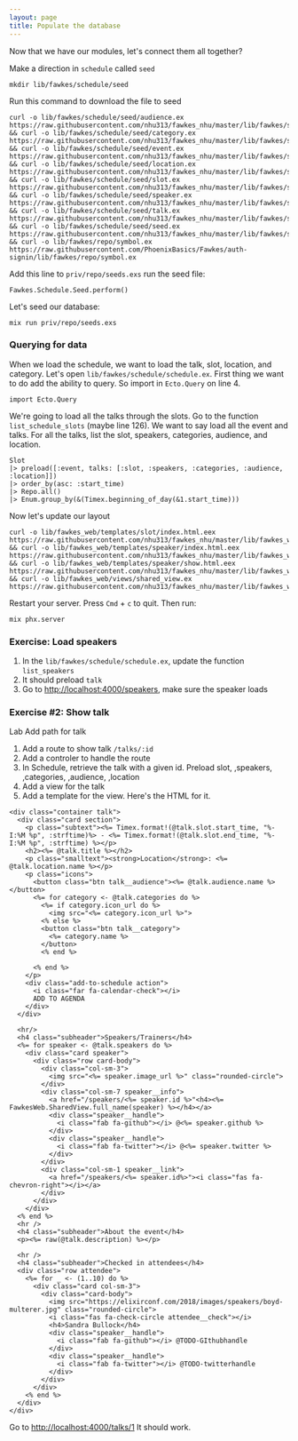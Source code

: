```yaml
---
layout: page
title: Populate the database
---
```



Now that we have our modules, let's connect them all together?

Make a direction in `schedule` called `seed`

```
mkdir lib/fawkes/schedule/seed
```

Run this command to download the file to seed

```
curl -o lib/fawkes/schedule/seed/audience.ex https://raw.githubusercontent.com/nhu313/fawkes_nhu/master/lib/fawkes/schedule/seed/audience.ex && curl -o lib/fawkes/schedule/seed/category.ex https://raw.githubusercontent.com/nhu313/fawkes_nhu/master/lib/fawkes/schedule/seed/category.ex && curl -o lib/fawkes/schedule/seed/event.ex https://raw.githubusercontent.com/nhu313/fawkes_nhu/master/lib/fawkes/schedule/seed/event.ex && curl -o lib/fawkes/schedule/seed/location.ex https://raw.githubusercontent.com/nhu313/fawkes_nhu/master/lib/fawkes/schedule/seed/location.ex && curl -o lib/fawkes/schedule/seed/slot.ex https://raw.githubusercontent.com/nhu313/fawkes_nhu/master/lib/fawkes/schedule/seed/slot.ex && curl -o lib/fawkes/schedule/seed/speaker.ex https://raw.githubusercontent.com/nhu313/fawkes_nhu/master/lib/fawkes/schedule/seed/speaker.ex && curl -o lib/fawkes/schedule/seed/talk.ex https://raw.githubusercontent.com/nhu313/fawkes_nhu/master/lib/fawkes/schedule/seed/talk.ex && curl -o lib/fawkes/schedule/seed/seed.ex https://raw.githubusercontent.com/nhu313/fawkes_nhu/master/lib/fawkes/schedule/seed/seed.ex && curl -o lib/fawkes/repo/symbol.ex https://raw.githubusercontent.com/PhoenixBasics/Fawkes/auth-signin/lib/fawkes/repo/symbol.ex
```

Add this line to `priv/repo/seeds.exs` run the seed file:

```
Fawkes.Schedule.Seed.perform()
```

Let's seed our database:

```
mix run priv/repo/seeds.exs
```

### Querying for data

When we load the schedule, we want to load the talk, slot, location, and category. Let's open `lib/fawkes/schedule/schedule.ex`. First thing we want to do add the ability to query. So import in `Ecto.Query` on line 4.

```
import Ecto.Query
```

We're going to load all the talks through the slots. Go to the function `list_schedule_slots` (maybe line 126). We want to say load all the event and talks. For all the talks, list the slot, speakers, categories, audience, and location.

```
Slot
|> preload([:event, talks: [:slot, :speakers, :categories, :audience, :location]])
|> order_by(asc: :start_time)
|> Repo.all()
|> Enum.group_by(&(Timex.beginning_of_day(&1.start_time)))
```

Now let's update our layout

```
curl -o lib/fawkes_web/templates/slot/index.html.eex https://raw.githubusercontent.com/nhu313/fawkes_nhu/master/lib/fawkes_web/templates/slot/index.html.eex && curl -o lib/fawkes_web/templates/speaker/index.html.eex https://raw.githubusercontent.com/nhu313/fawkes_nhu/master/lib/fawkes_web/templates/speaker/index.html.eex && curl -o lib/fawkes_web/templates/speaker/show.html.eex https://raw.githubusercontent.com/nhu313/fawkes_nhu/master/lib/fawkes_web/templates/speaker/show.html.eex && curl -o lib/fawkes_web/views/shared_view.ex https://raw.githubusercontent.com/nhu313/fawkes_nhu/master/lib/fawkes_web/views/shared_view.ex
```

Restart your server. Press `Cmd` + `c` to quit. Then run:

```
mix phx.server
```


### Exercise: Load speakers
1. In the `lib/fawkes/schedule/schedule.ex`, update the function `list_speakers`
2. It should preload `talk`
3. Go to [http://localhost:4000/speakers](http://localhost:4000/speakers), make sure the speaker loads

### Exercise #2: Show talk

Lab Add path for talk

1. Add a route to show talk `/talks/:id`
2. Add a controler to handle the route
3. In Schedule, retrieve the talk with a given id. Preload slot, ,speakers, ,categories, ,audience, ,location
4. Add a view for the talk
5. Add a template for the view. Here's the HTML for it.

```
<div class="container talk">
  <div class="card section">
    <p class="subtext"><%= Timex.format!(@talk.slot.start_time, "%-I:%M %p", :strftime)%> - <%= Timex.format!(@talk.slot.end_time, "%-I:%M %p", :strftime) %></p>
    <h2><%= @talk.title %></h2>
    <p class="smalltext"><strong>Location</strong>: <%= @talk.location.name %></p>
    <p class="icons">
      <button class="btn talk__audience"><%= @talk.audience.name %></button>
      <%= for category <- @talk.categories do %>
        <%= if category.icon_url do %>
          <img src="<%= category.icon_url %>">
        <% else %>
        <button class="btn talk__category">
          <%= category.name %>
        </button>
        <% end %>

      <% end %>
    </p>
    <div class="add-to-schedule action">
      <i class="far fa-calendar-check"></i>
      ADD TO AGENDA
    </div>
  </div>

  <hr/>
  <h4 class="subheader">Speakers/Trainers</h4>
  <%= for speaker <- @talk.speakers do %>
    <div class="card speaker">
      <div class="row card-body">
        <div class="col-sm-3">
          <img src="<%= speaker.image_url %>" class="rounded-circle">
        </div>
        <div class="col-sm-7 speaker__info">
          <a href="/speakers/<%= speaker.id %>"<h4><%= FawkesWeb.SharedView.full_name(speaker) %></h4></a>
          <div class="speaker__handle">
            <i class="fab fa-github"></i> @<%= speaker.github %>
          </div>
          <div class="speaker__handle">
            <i class="fab fa-twitter"></i> @<%= speaker.twitter %>
          </div>
        </div>
        <div class="col-sm-1 speaker__link">
          <a href="/speakers/<%= speaker.id%>"><i class="fas fa-chevron-right"></i></a>
        </div>
      </div>
    </div>
  <% end %>
  <hr />
  <h4 class="subheader">About the event</h4>
  <p><%= raw(@talk.description) %></p>

  <hr />
  <h4 class="subheader">Checked in attendees</h4>
  <div class="row attendee">
    <%= for _ <- (1..10) do %>
      <div class="card col-sm-3">
        <div class="card-body">
          <img src="https://elixirconf.com/2018/images/speakers/boyd-multerer.jpg" class="rounded-circle">
          <i class="fas fa-check-circle attendee__check"></i>
          <h4>Sandra Bullock</h4>
          <div class="speaker__handle">
            <i class="fab fa-github"></i> @TODO-GIthubhandle
          </div>
          <div class="speaker__handle">
            <i class="fab fa-twitter"></i> @TODO-twitterhandle
          </div>
        </div>
      </div>
    <% end %>
  </div>
</div>
```

Go to [http://localhost:4000/talks/1](http://localhost:4000/talks/1)
It should work.
